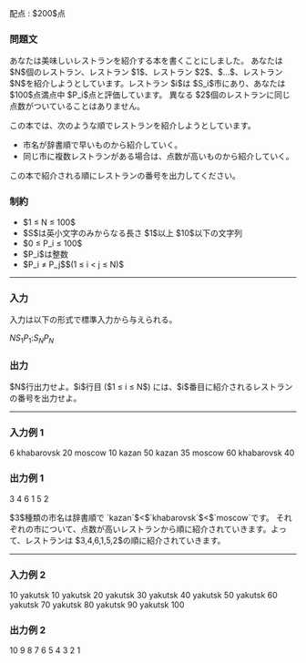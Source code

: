 
<div>

<span>

<span>

<p>
配点 : $200$点
</p>

<div>

<section>

### **問題文**

<p>
あなたは美味しいレストランを紹介する本を書くことにしました。
あなたは $N$個のレストラン、レストラン $1$、レストラン $2$、$…$、レストラン $N$を紹介しようとしています。レストラン $i$は $S_i$市にあり、あなたは $100$点満点中 $P_i$点と評価しています。
異なる $2$個のレストランに同じ点数がついていることはありません。
</p>

<p>
この本では、次のような順でレストランを紹介しようとしています。
</p>

<ul>

<li>
市名が辞書順で早いものから紹介していく。
</li>

<li>
同じ市に複数レストランがある場合は、点数が高いものから紹介していく。
</li>

</ul>

<p>
この本で紹介される順にレストランの番号を出力してください。
</p>

</section>

</div>

<div>

<section>

### **制約**

<ul>

<li>
$1 ≤ N ≤ 100$
</li>

<li>
$S$は英小文字のみからなる長さ $1$以上 $10$以下の文字列
</li>

<li>
$0 ≤ P_i ≤ 100$
</li>

<li>
$P_i$は整数
</li>

<li>
$P_i ≠ P_j$$(1 ≤ i < j ≤ N)$
</li>

</ul>

</section>

</div>

---

<div>

<div>

<section>

### **入力**

<p>
入力は以下の形式で標準入力から与えられる。
</p>

<div>

$N$$S_1$$P_1$$:$$S_N$$P_N$
</div>

</section>

</div>

<div>

<section>

### **出力**

<p>
$N$行出力せよ。$i$行目 ($1 ≤ i ≤ N$) には、$i$番目に紹介されるレストランの番号を出力せよ。
</p>

</section>

</div>

</div>

---

<div>

<section>

### **入力例 1**

<div>

6
khabarovsk 20
moscow 10
kazan 50
kazan 35
moscow 60
khabarovsk 40

</div>

</section>

</div>

<div>

<section>

### **出力例 1**

<div>

3
4
6
1
5
2

</div>

<p>
$3$種類の市名は辞書順で `kazan`$<$`khabarovsk`$<$`moscow`です。
それぞれの市について、点数が高いレストランから順に紹介されていきます。よって、レストランは $3,4,6,1,5,2$の順に紹介されていきます。
</p>

</section>

</div>

---

<div>

<section>

### **入力例 2**

<div>

10
yakutsk 10
yakutsk 20
yakutsk 30
yakutsk 40
yakutsk 50
yakutsk 60
yakutsk 70
yakutsk 80
yakutsk 90
yakutsk 100

</div>

</section>

</div>

<div>

<section>

### **出力例 2**

<div>

10
9
8
7
6
5
4
3
2
1

</div>

</section>

</div>

</span>

</span>

</div>
